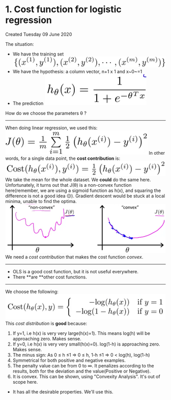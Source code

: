 # 1. Cost function for logistic regression
Created Tuesday 09 June 2020

The situation:

* We have the training set ![](./1._Cost_function_for_logistic_regression/pasted_image.png)
* We have the hypothesis: a column vector, n+1 x 1 and x~0~=1
* The prediction ![](./1._Cost_function_for_logistic_regression/pasted_image001.png)

How do we choose the parameters θ ?

*****

When doing linear regression, we used this:
![](./1._Cost_function_for_logistic_regression/pasted_image002.png)
In other words, for a single data point, the **cost contribution** is:
![](./1._Cost_function_for_logistic_regression/pasted_image006.png)
We take the mean for the whole dataset.
We **could** do the same here. Unfortunately, it turns out that J(θ) is a non-convex function here(remember, we are using a sigmoid function as h(x), and squaring the difference is not a good idea 😔️). Gradient descent would be stuck at a local minima, unable to find the optima.
![](./1._Cost_function_for_logistic_regression/pasted_image005.png)
We need a *cost contribution* that makes the cost function *convex*.

*****


* OLS is a good cost function, but it is not useful everywhere.
* There **are **other cost functions.


*****

We choose the following:
![](./1._Cost_function_for_logistic_regression/pasted_image007.png)
This *cost distribution* is **good** because:

1. If y=1, i.e h(x) is very very large(h(x)=1). This means log(h) will be approaching zero. Makes sense.
2. If y=0, i.e h(x) is very very small(h(x)=0). log(1-h) is approaching zero. Makes sense.
3. The minus sign: As 0 ≤ h ≤1 ⇒ 0 ≤ h, 1-h ≤1 ⇒ 0 < log(h), log(1-h)
4. Symmetrical for both positive and negative examples.
5. The penalty value can be from 0 to ∞. It penalizes according to the results, both for the deviation and the value(Positive or Negative). 
6. It is convex. This can be shown, using "Convexity Analysis". It's out of scope here.


* It has all the desirable properties. We'll use this.


